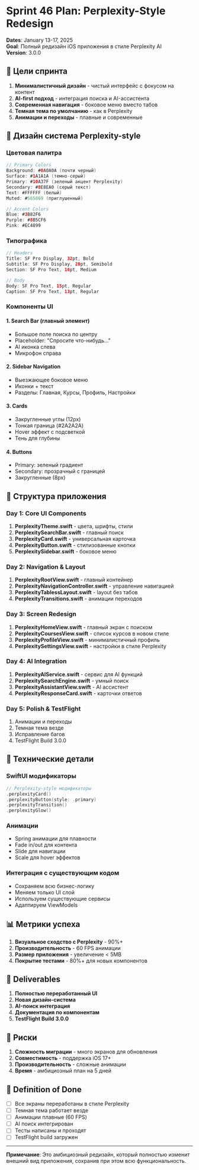 # Sprint 46 Plan: Perplexity-Style Redesign

**Dates**: January 13-17, 2025  
**Goal**: Полный редизайн iOS приложения в стиле Perplexity AI  
**Version**: 3.0.0

## 🎯 Цели спринта

1. **Минималистичный дизайн** - чистый интерфейс с фокусом на контент
2. **AI-first подход** - интеграция поиска и AI-ассистента
3. **Современная навигация** - боковое меню вместо табов
4. **Темная тема по умолчанию** - как в Perplexity
5. **Анимации и переходы** - плавные и современные

## 🎨 Дизайн система Perplexity-style

### Цветовая палитра
```swift
// Primary Colors
Background: #0A0A0A (почти черный)
Surface: #1A1A1A (темно-серый)
Primary: #10A37F (зеленый акцент Perplexity)
Secondary: #8E8EA0 (серый текст)
Text: #FFFFFF (белый)
Muted: #565869 (приглушенный)

// Accent Colors
Blue: #3B82F6
Purple: #8B5CF6
Pink: #EC4899
```

### Типографика
```swift
// Headers
Title: SF Pro Display, 32pt, Bold
Subtitle: SF Pro Display, 20pt, Semibold
Section: SF Pro Text, 16pt, Medium

// Body
Body: SF Pro Text, 15pt, Regular
Caption: SF Pro Text, 13pt, Regular
```

### Компоненты UI

#### 1. Search Bar (главный элемент)
- Большое поле поиска по центру
- Placeholder: "Спросите что-нибудь..."
- AI иконка слева
- Микрофон справа

#### 2. Sidebar Navigation
- Выезжающее боковое меню
- Иконки + текст
- Разделы: Главная, Курсы, Профиль, Настройки

#### 3. Cards
- Закругленные углы (12px)
- Тонкая граница (#2A2A2A)
- Hover эффект с подсветкой
- Тень для глубины

#### 4. Buttons
- Primary: зеленый градиент
- Secondary: прозрачный с границей
- Закругленные (8px)

## 📱 Структура приложения

### Day 1: Core UI Components
1. **PerplexityTheme.swift** - цвета, шрифты, стили
2. **PerplexitySearchBar.swift** - главный поиск
3. **PerplexityCard.swift** - универсальная карточка
4. **PerplexityButton.swift** - стилизованные кнопки
5. **PerplexitySidebar.swift** - боковое меню

### Day 2: Navigation & Layout
1. **PerplexityRootView.swift** - главный контейнер
2. **PerplexityNavigationController.swift** - управление навигацией
3. **PerplexityTablessLayout.swift** - layout без табов
4. **PerplexityTransitions.swift** - анимации переходов

### Day 3: Screen Redesign
1. **PerplexityHomeView.swift** - главный экран с поиском
2. **PerplexityCoursesView.swift** - список курсов в новом стиле
3. **PerplexityProfileView.swift** - минималистичный профиль
4. **PerplexitySettingsView.swift** - настройки в стиле Perplexity

### Day 4: AI Integration
1. **PerplexityAIService.swift** - сервис для AI функций
2. **PerplexitySearchEngine.swift** - умный поиск
3. **PerplexityAssistantView.swift** - AI ассистент
4. **PerplexityResponseCard.swift** - карточки ответов

### Day 5: Polish & TestFlight
1. Анимации и переходы
2. Темная тема везде
3. Исправление багов
4. TestFlight Build 3.0.0

## 🔧 Технические детали

### SwiftUI модификаторы
```swift
// Perplexity-style модификаторы
.perplexityCard()
.perplexityButton(style: .primary)
.perplexityTransition()
.perplexityGlow()
```

### Анимации
- Spring анимации для плавности
- Fade in/out для контента
- Slide для навигации
- Scale для hover эффектов

### Интеграция с существующим кодом
- Сохраняем всю бизнес-логику
- Меняем только UI слой
- Используем существующие сервисы
- Адаптируем ViewModels

## 📊 Метрики успеха

1. **Визуальное сходство с Perplexity** - 90%+
2. **Производительность** - 60 FPS анимации
3. **Размер приложения** - увеличение < 5MB
4. **Покрытие тестами** - 80%+ для новых компонентов

## 🚀 Deliverables

1. **Полностью переработанный UI**
2. **Новая дизайн-система**
3. **AI-поиск интеграция**
4. **Документация по компонентам**
5. **TestFlight Build 3.0.0**

## 📝 Риски

1. **Сложность миграции** - много экранов для обновления
2. **Совместимость** - поддержка iOS 17+
3. **Производительность** - сложные анимации
4. **Время** - амбициозный план на 5 дней

## 🎯 Definition of Done

- [ ] Все экраны переработаны в стиле Perplexity
- [ ] Темная тема работает везде
- [ ] Анимации плавные (60 FPS)
- [ ] AI поиск интегрирован
- [ ] Тесты написаны и проходят
- [ ] TestFlight build загружен

---

**Примечание**: Это амбициозный редизайн, который полностью изменит внешний вид приложения, сохранив при этом всю функциональность. 